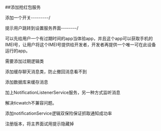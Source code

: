 ##添加抢红包服务

添加一个开关---------/

提示用户跳转到设置服务界面--------/

可以先给用户一个有过期时间的app当体验app，并且这个app可以获取手机的IMEI号，让用户将这个IMEI号提供给开发者，开发者再提供一个唯一可在此设备运行的app。


需要添加过期逻辑类

添加缓存聊天消息类，防止撤回消息看不到

添加数据库来缓存消息

加上NotificationListenerService服务，另一种方式监听消息

解决ticwatch不兼容问题。

添加notificationService逻辑双保险保证抓取通知成功率

注册版本，将主界面试用提示隐藏掉